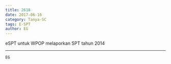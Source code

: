 ```yaml
---
title: 2618
date: 2017-06-16
category: Tanya-SC
tags: E-SPT
author: EG
---
```


eSPT untuk WPOP melaporkan SPT tahun 2014

---



`EG`
